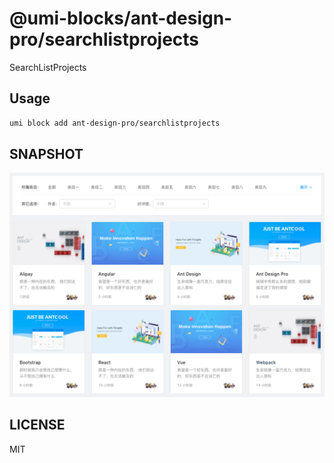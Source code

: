 # @umi-blocks/ant-design-pro/searchlistprojects

SearchListProjects

## Usage

```sh
umi block add ant-design-pro/searchlistprojects
```

## SNAPSHOT

![SNAPSHOT](./snapshot.png)

## LICENSE

MIT
